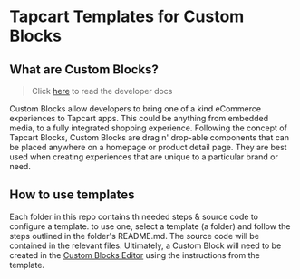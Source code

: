# Tapcart Templates for Custom Blocks

## What are Custom Blocks?
> Click [here](https://docs.tapcart.com) to read the developer docs

Custom Blocks allow developers to bring one of a kind eCommerce experiences to Tapcart apps. This could be anything from embedded media, to a fully integrated shopping experience. Following the concept of Tapcart Blocks, Custom Blocks are drag n' drop-able components that can be placed anywhere on a homepage or product detail page. They are best used when creating experiences that are unique to a particular brand or need.

## How to use templates
Each folder in this repo contains th needed steps & source code to configure a template. to use one, select a template (a folder) and follow the steps outlined in the folder's README.md. The source code will be contained in the relevant files. Ultimately, a Custom Block will need to be created in the [Custom Blocks Editor](https://app.tapcart.com/custom-blocks) using the instructions from the template.
